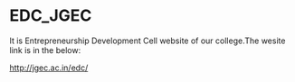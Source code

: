 # EDC_JGEC

It is Entrepreneurship Development Cell website of our college.The wesite link is in the below:

http://jgec.ac.in/edc/


